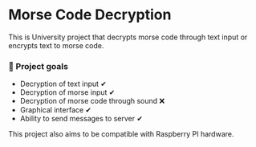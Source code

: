 # Morse Code Decryption
<p>This is University project that decrypts morse code through text input or encrypts text to morse code.
</p>

### 🧾 Project goals

<ul>
    <li>Decryption of text input ✔</li>
    <li>Decryption of morse input ✔</li>
    <li>Decryption of morse code through sound ❌</li>
    <li>Graphical interface ✔</li>
    <li>Ability to send messages to server ✔</li>
</ul>

<p>This project also aims to be compatible with Raspberry PI hardware.</p>